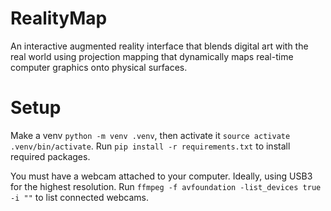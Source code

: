 # RealityMap
An interactive augmented reality interface that blends digital art with the real world using projection mapping that dynamically maps real-time computer graphics onto physical surfaces.

# Setup
Make a venv `python -m venv .venv`, then activate it `source activate .venv/bin/activate`.
Run `pip install -r requirements.txt` to install required packages.

You must have a webcam attached to your computer. Ideally, using USB3 for the highest resolution.
Run `ffmpeg -f avfoundation -list_devices true -i ""` to list connected webcams.